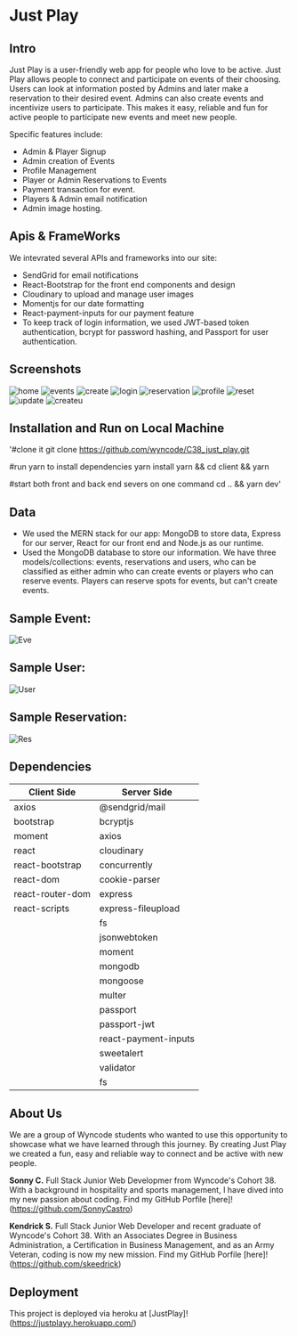 # Just Play

## Intro

Just Play is a user-friendly web app for people who love to be active. Just Play allows people to connect and participate on events of their choosing. Users can look at information posted by Admins and later make a reservation to their desired event. Admins can also create events and incentivize users to participate. This makes it easy, reliable and fun for active people to participate new events and meet new people.

Specific features include:

- Admin & Player Signup
- Admin creation of Events
- Profile Management
- Player or Admin Reservations to Events
- Payment transaction for event.
- Players & Admin email notification
- Admin image hosting.

## Apis & FrameWorks

We intevrated several APIs and frameworks into our site:

- SendGrid for email notifications
- React-Bootstrap for the front end components and design
- Cloudinary to upload and manage user images
- Momentjs for our date formatting
- React-payment-inputs for our payment feature
- To keep track of login information, we used JWT-based token authentication, bcrypt for password hashing, and Passport for user authentication.

## Screenshots

<img src="readme_assets/Home.png" alt="home"/>
<img src="readme_assets/Events.png" alt="events" />
<img src="readme_assets/Create.png" alt="create" />
<img src="readme_assets/Login.png" alt="login" />
<img src="readme_assets/Reservation.png" alt="reservation" />
<img src="readme_assets/Profile.png" alt="profile" />
<img src="readme_assets/Reset.png" alt="reset" />
<img src="readme_assets/Update.png" alt="update" />
<img src="readme_assets/CreateU.png" alt="createu" />

## Installation and Run on Local Machine

'#clone it
git clone https://github.com/wyncode/C38_just_play.git

#run yarn to install dependencies
yarn install
yarn && cd client && yarn

#start both front and back end severs on one command
cd .. && yarn dev'

## Data

- We used the MERN stack for our app: MongoDB to store data, Express for our server, React for our front end and Node.js as our runtime.
- Used the MongoDB database to store our information. We have three models/collections: events, reservations and users, who can be classified as either admin who can create events or players who can reserve events. Players can reserve spots for events, but can't create events.

## Sample Event:

![Eve]("readme_assets/Eve.png")

## Sample User:

![User]("readme_assets/User.png")

## Sample Reservation:

![Res]("readme_assets/Res.png")

## Dependencies

| Client Side      | Server Side          |
| ---------------- | -------------------- |
| axios            | @sendgrid/mail       |
| bootstrap        | bcryptjs             |
| moment           | axios                |
| react            | cloudinary           |
| react-bootstrap  | concurrently         |
| react-dom        | cookie-parser        |
| react-router-dom | express              |
| react-scripts    | express-fileupload   |
|                  | fs                   |
|                  | jsonwebtoken         |
|                  | moment               |
|                  | mongodb              |
|                  | mongoose             |
|                  | multer               |
|                  | passport             |
|                  | passport-jwt         |
|                  | react-payment-inputs |
|                  | sweetalert           |
|                  | validator            |
|                  | fs                   |

## About Us

We are a group of Wyncode students who wanted to use this opportunity to showcase what we have learned through this journey. By creating Just Play we created a fun, easy and reliable way to connect and be active with new people.

**Sonny C.** Full Stack Junior Web Developmer from Wyncode's Cohort 38. With a background in hospitality and sports management, I have dived into my new passion about coding. Find my GitHub Porfile [here]!(https://github.com/SonnyCastro)

**Kendrick S.** Full Stack Junior Web Developer and recent graduate of Wyncode's Cohort 38. With an Associates Degree in Business Administration, a Certification in Business Management, and as an Army Veteran, coding is now my new mission. Find my GitHub Porfile [here]!(https://github.com/skeedrick)

## Deployment

This project is deployed via heroku at [JustPlay]!(https://justplayy.herokuapp.com/)
